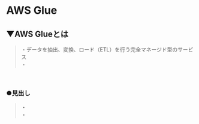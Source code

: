 # AWS Glue

## ▼AWS Glueとは
>・データを抽出、変換、ロード（ETL）を行う完全マネージド型のサービス<br>
>・<br>
<br>

### ●見出し
>・<br>
>・<br>
<br>
